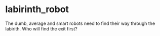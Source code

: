 # labirinth_robot
The dumb, average and smart robots need to find their way through the labirith. Who will find the exit first?

